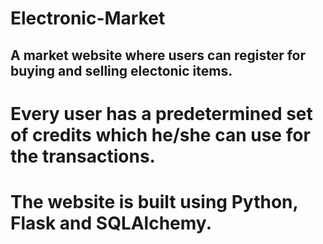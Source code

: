 # Electronic-Market
## A market website where users can register for buying and selling electonic items.
# Every user has a predetermined set of credits which he/she can use for the transactions.
# The website is built using Python, Flask and SQLAlchemy.

